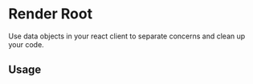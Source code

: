 # Render Root

Use data objects in your react client to separate concerns and clean up your code.

## Usage
